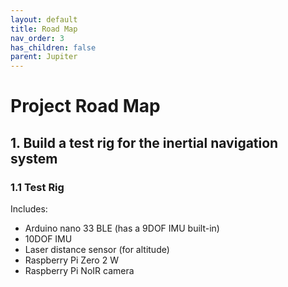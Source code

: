 ```yaml
---
layout: default 
title: Road Map
nav_order: 3
has_children: false
parent: Jupiter
---
```


# Project Road Map

## 1. Build a test rig for the inertial navigation system

### 1.1 Test Rig
Includes:
- Arduino nano 33 BLE (has a 9DOF IMU built-in)
- 10DOF IMU 
- Laser distance sensor (for altitude)
- Raspberry Pi Zero 2 W
- Raspberry Pi NoIR camera